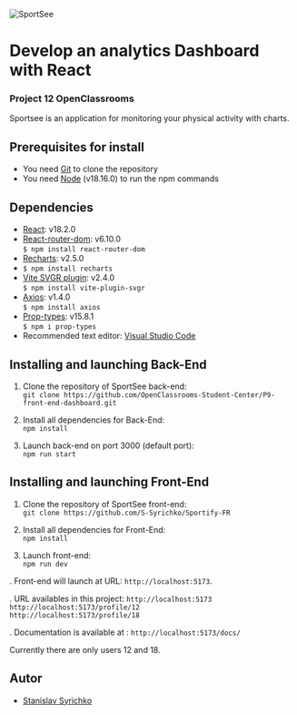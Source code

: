 ![SportSee](https://user.oc-static.com/upload/2020/08/18/15977560509272_logo%20%285%29.png)
# Develop an analytics Dashboard with React

### Project 12 OpenClassrooms

Sportsee is an application for monitoring your physical activity with charts.

## Prerequisites for install

- You need [Git](https://git-scm.com) to clone the repository
- You need [Node](https://nodejs.org/en/) (v18.16.0) to run the npm commands

## Dependencies

- [React](https://reactjs.org): v18.2.0
- [React-router-dom](https://reactrouter.com/en/main): v6.10.0  
  `$ npm install react-router-dom`
- [Recharts](https://recharts.org/en-US): v2.5.0
- `$ npm install recharts`
- [Vite SVGR plugin](https://www.npmjs.com/package/vite-plugin-svgr): v2.4.0  
  `$ npm install vite-plugin-svgr`
- [Axios](https://github.com/axios/axios): v1.4.0  
  `$ npm install axios`
- [Prop-types](https://www.npmjs.com/package/prop-types): v15.8.1  
  `$ npm i prop-types`
- Recommended text editor: [Visual Studio Code](https://code.visualstudio.com)

## Installing and launching Back-End

1. Clone the repository of SportSee back-end:  
   `git clone https://github.com/OpenClassrooms-Student-Center/P9-front-end-dashboard.git`

2. Install all dependencies for Back-End:  
   `npm install`

3. Launch back-end on port 3000 (default port):  
   `npm run start`

## Installing and launching Front-End

1. Clone the repository of SportSee front-end:  
   `git clone https://github.com/S-Syrichko/Sportify-FR`

2. Install all dependencies for Front-End:  
   `npm install`

3. Launch front-end:  
   `npm run dev`

. Front-end will launch at URL:
`http://localhost:5173`.

. URL availables in this project:
 `http://localhost:5173`  
 `http://localhost:5173/profile/12`  
 `http://localhost:5173/profile/18`

. Documentation is available at :
 `http://localhost:5173/docs/`

Currently there are only users 12 and 18.

## Autor

- [Stanislav Syrichko](https://github.com/S-Syrichko)